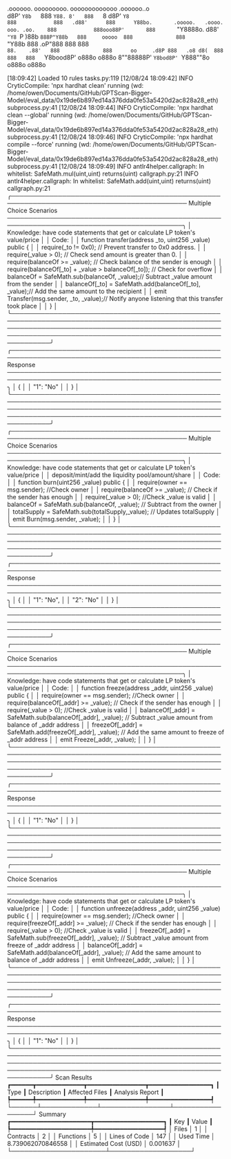 

  .oooooo.    ooooooooo.   ooooooooooooo  .oooooo..o                                 
 d8P'  `Y8b   `888   `Y88. 8'   888   `8 d8P'    `Y8                                 
888            888   .d88'      888      Y88bo.       .ooooo.   .oooo.   ooo. .oo.   
888            888ooo88P'       888       `"Y8888o.  d88' `"Y8 `P  )88b  `888P"Y88b  
888     ooooo  888              888           `"Y88b 888        .oP"888   888   888  
`88.    .88'   888              888      oo     .d8P 888   .o8 d8(  888   888   888  
 `Y8bood8P'   o888o            o888o     8""88888P'  `Y8bod8P' `Y888""8o o888o o888o                                                        


                                                                   

[18:09:42] Loaded 10 rules                                                                                                                                                                             tasks.py:119
[12/08/24 18:09:42] INFO     CryticCompile: 'npx hardhat clean' running (wd: /home/owen/Documents/GitHub/GPTScan-Bigger-Model/eval_data/0x19de6b897ed14a376dda0fe53a5420d2ac828a28_eth)            subprocess.py:41
[12/08/24 18:09:44] INFO     CryticCompile: 'npx hardhat clean --global' running (wd: /home/owen/Documents/GitHub/GPTScan-Bigger-Model/eval_data/0x19de6b897ed14a376dda0fe53a5420d2ac828a28_eth)   subprocess.py:41
[12/08/24 18:09:46] INFO     CryticCompile: 'npx hardhat compile --force' running (wd: /home/owen/Documents/GitHub/GPTScan-Bigger-Model/eval_data/0x19de6b897ed14a376dda0fe53a5420d2ac828a28_eth)  subprocess.py:41
[12/08/24 18:09:49] INFO     antlr4helper.callgraph: In whitelist: SafeMath.mul(uint,uint) returns(uint)                                                                                            callgraph.py:21
                    INFO     antlr4helper.callgraph: In whitelist: SafeMath.add(uint,uint) returns(uint)                                                                                            callgraph.py:21
╭─────────────────────────────────────────────────────────────────────────────────────────── Multiple Choice Scenarios ───────────────────────────────────────────────────────────────────────────────────────────╮
│ Knowledge: have code statements that get or calculate LP token's value/price                                                                                                                                    │
│ Code:                                                                                                                                                                                                           │
│     function transfer(address _to, uint256 _value) public {                                                                                                                                                     │
│         require(_to != 0x0);                                // Prevent transfer to 0x0 address.                                                                                                                 │
│         require(_value > 0);                                // Check send amount is greater than 0.                                                                                                             │
│         require(balanceOf >= _value);           // Check balance of the sender is enough                                                                                                                        │
│         require(balanceOf[_to] + _value > balanceOf[_to]);  // Check for overflow                                                                                                                               │
│         balanceOf = SafeMath.sub(balanceOf, _value);// Subtract _value amount from the sender                                                                                                                   │
│         balanceOf[_to] = SafeMath.add(balanceOf[_to], _value);// Add the same amount to the recipient                                                                                                           │
│         emit Transfer(msg.sender, _to, _value);// Notify anyone listening that this transfer took place                                                                                                         │
│     }                                                                                                                                                                                                           │
╰─────────────────────────────────────────────────────────────────────────────────────────────────────────────────────────────────────────────────────────────────────────────────────────────────────────────────╯
╭─────────────────────────────────────────────────────────────────────────────────────────────────── Response ────────────────────────────────────────────────────────────────────────────────────────────────────╮
│ {                                                                                                                                                                                                               │
│     "1": "No"                                                                                                                                                                                                   │
│ }                                                                                                                                                                                                               │
╰─────────────────────────────────────────────────────────────────────────────────────────────────────────────────────────────────────────────────────────────────────────────────────────────────────────────────╯
╭─────────────────────────────────────────────────────────────────────────────────────────── Multiple Choice Scenarios ───────────────────────────────────────────────────────────────────────────────────────────╮
│ Knowledge: have code statements that get or calculate LP token's value/price                                                                                                                                    │
│ deposit/mint/add the liquidity pool/amount/share                                                                                                                                                                │
│ Code:                                                                                                                                                                                                           │
│     function burn(uint256 _value) public {                                                                                                                                                                      │
│         require(owner == msg.sender);                //Check owner                                                                                                                                              │
│         require(balanceOf >= _value);    // Check if the sender has enough                                                                                                                                      │
│         require(_value > 0);                         //Check _value is valid                                                                                                                                    │
│         balanceOf = SafeMath.sub(balanceOf, _value);    // Subtract from the owner                                                                                                                              │
│         totalSupply = SafeMath.sub(totalSupply,_value);                         // Updates totalSupply                                                                                                          │
│         emit Burn(msg.sender, _value);                                                                                                                                                                          │
│     }                                                                                                                                                                                                           │
╰─────────────────────────────────────────────────────────────────────────────────────────────────────────────────────────────────────────────────────────────────────────────────────────────────────────────────╯
╭─────────────────────────────────────────────────────────────────────────────────────────────────── Response ────────────────────────────────────────────────────────────────────────────────────────────────────╮
│ {                                                                                                                                                                                                               │
│     "1": "No",                                                                                                                                                                                                  │
│     "2": "No"                                                                                                                                                                                                   │
│ }                                                                                                                                                                                                               │
╰─────────────────────────────────────────────────────────────────────────────────────────────────────────────────────────────────────────────────────────────────────────────────────────────────────────────────╯
╭─────────────────────────────────────────────────────────────────────────────────────────── Multiple Choice Scenarios ───────────────────────────────────────────────────────────────────────────────────────────╮
│ Knowledge: have code statements that get or calculate LP token's value/price                                                                                                                                    │
│ Code:                                                                                                                                                                                                           │
│         function freeze(address _addr, uint256 _value) public {                                                                                                                                                 │
│         require(owner == msg.sender);                //Check owner                                                                                                                                              │
│         require(balanceOf[_addr] >= _value);         // Check if the sender has enough                                                                                                                          │
│                 require(_value > 0);                         //Check _value is valid                                                                                                                            │
│         balanceOf[_addr] = SafeMath.sub(balanceOf[_addr], _value);              // Subtract _value amount from balance of _addr address                                                                         │
│         freezeOf[_addr] = SafeMath.add(freezeOf[_addr], _value);                // Add the same amount to freeze of _addr address                                                                               │
│         emit Freeze(_addr, _value);                                                                                                                                                                             │
│     }                                                                                                                                                                                                           │
╰─────────────────────────────────────────────────────────────────────────────────────────────────────────────────────────────────────────────────────────────────────────────────────────────────────────────────╯
╭─────────────────────────────────────────────────────────────────────────────────────────────────── Response ────────────────────────────────────────────────────────────────────────────────────────────────────╮
│ {                                                                                                                                                                                                               │
│     "1": "No"                                                                                                                                                                                                   │
│ }                                                                                                                                                                                                               │
╰─────────────────────────────────────────────────────────────────────────────────────────────────────────────────────────────────────────────────────────────────────────────────────────────────────────────────╯
╭─────────────────────────────────────────────────────────────────────────────────────────── Multiple Choice Scenarios ───────────────────────────────────────────────────────────────────────────────────────────╮
│ Knowledge: have code statements that get or calculate LP token's value/price                                                                                                                                    │
│ Code:                                                                                                                                                                                                           │
│         function unfreeze(address _addr, uint256 _value) public {                                                                                                                                               │
│         require(owner == msg.sender);                //Check owner                                                                                                                                              │
│         require(freezeOf[_addr] >= _value);          // Check if the sender has enough                                                                                                                          │
│                 require(_value > 0);                         //Check _value is valid                                                                                                                            │
│         freezeOf[_addr] = SafeMath.sub(freezeOf[_addr], _value);                // Subtract _value amount from freeze of _addr address                                                                          │
│                 balanceOf[_addr] = SafeMath.add(balanceOf[_addr], _value);              // Add the same amount to balance of _addr address                                                                      │
│         emit Unfreeze(_addr, _value);                                                                                                                                                                           │
│     }                                                                                                                                                                                                           │
╰─────────────────────────────────────────────────────────────────────────────────────────────────────────────────────────────────────────────────────────────────────────────────────────────────────────────────╯
╭─────────────────────────────────────────────────────────────────────────────────────────────────── Response ────────────────────────────────────────────────────────────────────────────────────────────────────╮
│ {                                                                                                                                                                                                               │
│     "1": "No"                                                                                                                                                                                                   │
│ }                                                                                                                                                                                                               │
╰─────────────────────────────────────────────────────────────────────────────────────────────────────────────────────────────────────────────────────────────────────────────────────────────────────────────────╯
                      Scan Results                       
┏━━━━━━┳━━━━━━━━━━━━━┳━━━━━━━━━━━━━━━━┳━━━━━━━━━━━━━━━━━┓
┃ Type ┃ Description ┃ Affected Files ┃ Analysis Report ┃
┡━━━━━━╇━━━━━━━━━━━━━╇━━━━━━━━━━━━━━━━╇━━━━━━━━━━━━━━━━━┩
└──────┴─────────────┴────────────────┴─────────────────┘
                  Summary                   
┏━━━━━━━━━━━━━━━━━━━━━━┳━━━━━━━━━━━━━━━━━━━┓
┃ Key                  ┃ Value             ┃
┡━━━━━━━━━━━━━━━━━━━━━━╇━━━━━━━━━━━━━━━━━━━┩
│ Files                │ 1                 │
│ Contracts            │ 2                 │
│ Functions            │ 5                 │
│ Lines of Code        │ 147               │
│ Used Time            │ 8.739062070846558 │
│ Estimated Cost (USD) │ 0.001637          │
└──────────────────────┴───────────────────┘
